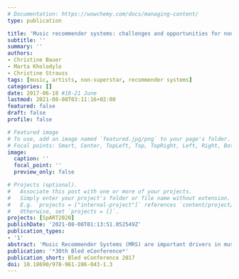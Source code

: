 ```yaml
---
# Documentation: https://wowchemy.com/docs/managing-content/
type: publication

title: 'Music recommender systems: challenges and opportunities for non-superstar artists'
subtitle: ''
summary: ''
authors:
- Christine Bauer
- Marta Kholodylo
- Christine Strauss
tags: [music, artists, non-superstar, recommender systems]
categories: []
date: 2017-06-18 #18-21 June
lastmod: 2021-08-08T03:11:16+02:00
featured: false
draft: false
profile: false

# Featured image
# To use, add an image named `featured.jpg/png` to your page's folder.
# Focal points: Smart, Center, TopLeft, Top, TopRight, Left, Right, BottomLeft, Bottom, BottomRight.
image:
  caption: ''
  focal_point: ''
  preview_only: false

# Projects (optional).
#   Associate this post with one or more of your projects.
#   Simply enter your project's folder or file name without extension.
#   E.g. `projects = ["internal-project"]` references `content/project/deep-learning/index.md`.
#   Otherwise, set `projects = []`.
projects: [SpART2020]
publishDate: '2021-08-08T01:13:51.052549Z'
publication_types:
- '1'
abstract: 'Music Recommender Systems (MRS) are important drivers in music industry and are widely adopted by music platforms. Other than most MRS research exploring MRS from a technical or from a consumers’ perspective, this work focuses on the impact, value generation, challenges and opportunities for those, who contribute the core value, i.e. the artists. We outline the non-superstar artist’s perspective on MRS, and explore the question if and how non-superstar artists may benefit from MRS to foster their professional advancement. Thereby, we explain several techniques how MRS generate recommendations and discuss their impact on non-superstar artists.'
publication: '*30th Bled eConference*'
publication_short: Bled eConference 2017
doi: 10.18690/978-961-286-043-1.3
---
```

